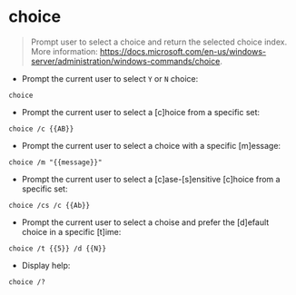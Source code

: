 # choice

> Prompt user to select a choice and return the selected choice index.
> More information: <https://docs.microsoft.com/en-us/windows-server/administration/windows-commands/choice>.

- Prompt the current user to select `Y` or `N` choice:

`choice`

- Prompt the current user to select a [c]hoice from a specific set:

`choice /c {{AB}}`

- Prompt the current user to select a choice with a specific [m]essage:

`choice /m "{{message}}"`

- Prompt the current user to select a [c]ase-[s]ensitive [c]hoice from a specific set:

`choice /cs /c {{Ab}}`

- Prompt the current user to select a choise and prefer the [d]efault choice in a specific [t]ime:

`choice /t {{5}} /d {{N}}`

- Display help:

`choice /?`
